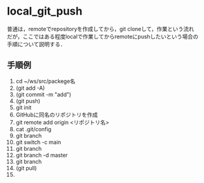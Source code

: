 # local_git_push
普通は，remoteでrepositoryを作成してから，git cloneして，作業という流れだが，ここではある程度localで作業してからremoteにpushしたいという場合の手順について説明する．

## 手順例
1. cd ~/ws/src/packege名
2. (git add -A)
3. (git commit -m "add")
4. (git push)
5. git init
6. GitHubに同名のリポジトリを作成
7. git remote add origin <リポジトリ名> 
8. cat .git/config
9. git branch
10. git switch -c main
11. git branch
12. git branch -d master
13. git branch
14. (git pull)
15. 
